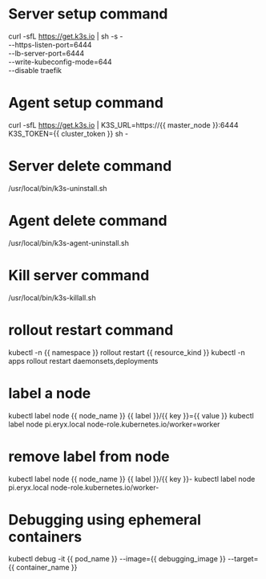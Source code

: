 # Server setup command
curl -sfL https://get.k3s.io | sh -s - \
  --https-listen-port=6444 \
  --lb-server-port=6444 \
  --write-kubeconfig-mode=644 \
  --disable traefik

# Agent setup command
curl -sfL https://get.k3s.io | K3S_URL=https://{{ master_node }}:6444 K3S_TOKEN={{ cluster_token }} sh -

# Server delete command
/usr/local/bin/k3s-uninstall.sh

# Agent delete command
/usr/local/bin/k3s-agent-uninstall.sh

# Kill server command
/usr/local/bin/k3s-killall.sh

# rollout restart command
kubectl -n {{ namespace }} rollout restart {{ resource_kind }}
kubectl -n apps rollout restart daemonsets,deployments

# label a node
kubectl label node {{ node_name }} {{ label }}/{{ key }}={{ value }}
kubectl label node pi.eryx.local node-role.kubernetes.io/worker=worker

# remove label from node
kubectl label node {{ node_name }} {{ label }}/{{ key }}-
kubectl label node pi.eryx.local node-role.kubernetes.io/worker-

# Debugging using ephemeral containers
kubectl debug -it {{ pod_name }} --image={{ debugging_image }} --target={{ container_name }}